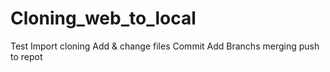 # Cloning_web_to_local
Test Import cloning
Add & change files
Commit
Add Branchs
merging
push to repot

